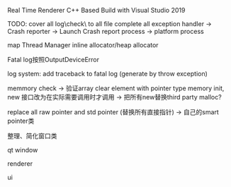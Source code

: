 
Real Time Renderer
C++ Based
Build with Visual Studio 2019 

TODO:
cover all log\check\ to all file
complete all exception handler
-> Crash reporter
  -> Launch Crash report process
    -> platform process

map
Thread Manager
inline allocator/heap allocator



Fatal log按照OutputDeviceError

log system:
add traceback to fatal log (generate by throw exception)




memmory check -> 验证array clear element with pointer type
memory init, new 接口改为在实际需要调用时才调用
  -> 把所有new替换third party malloc?

replace all raw pointer and std pointer (替换所有直接指针)
-> 自己的smart pointer类




整理、简化窗口类

qt window

renderer 

ui

